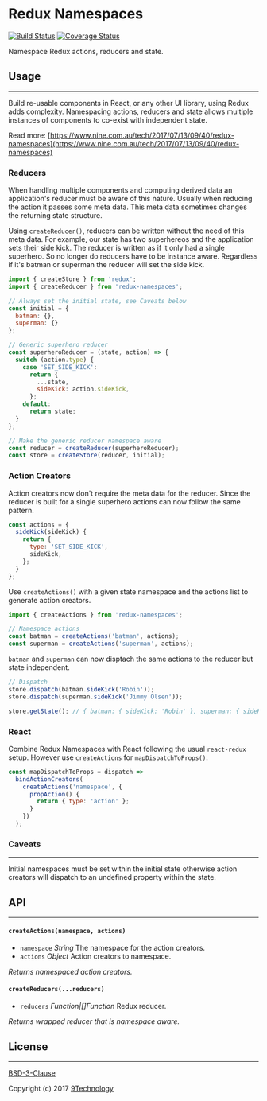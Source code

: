 # Redux Namespaces

[![Build Status](https://travis-ci.org/9technology/redux-namespaces.svg?branch=master)](https://travis-ci.org/9technology/redux-namespaces) [![Coverage Status](https://coveralls.io/repos/github/9technology/redux-namespaces/badge.svg)](https://coveralls.io/github/9technology/redux-namespaces)

Namespace Redux actions, reducers and state.

## Usage
---

Build re-usable components in React, or any other UI library, using Redux adds complexity. Namespacing actions, reducers and state allows multiple instances of components to co-exist with independent state.

Read more: [https://www.nine.com.au/tech/2017/07/13/09/40/redux-namespaces](https://www.nine.com.au/tech/2017/07/13/09/40/redux-namespaces)

### Reducers

When handling multiple components and computing derived data an application's reducer must be aware of this nature. Usually when reducing the action it passes some meta data. This meta data sometimes changes the returning state structure.

Using `createReducer()`, reducers can be written without the need of this meta data. For example, our state has two superhereos and the application sets their side kick. The reducer is written as if it only had a single superhero. So no longer do reducers have to be instance aware. Regardless if it's batman or superman the reducer will set the side kick.

```javascript
import { createStore } from 'redux';
import { createReducer } from 'redux-namespaces';

// Always set the initial state, see Caveats below
const initial = {
  batman: {},
  superman: {}
};

// Generic superhero reducer
const superheroReducer = (state, action) => {
  switch (action.type) {
    case 'SET_SIDE_KICK':
      return {
        ...state,
        sideKick: action.sideKick,
      };
    default:
      return state;
  }
};

// Make the generic reducer namespace aware
const reducer = createReducer(superheroReducer);
const store = createStore(reducer, initial);
```

### Action Creators

Action creators now don't require the meta data for the reducer. Since the reducer is built for a single superhero actions can now follow the same pattern.

```javascript
const actions = {
  sideKick(sideKick) {
    return {
      type: 'SET_SIDE_KICK',
      sideKick,
    };
  }
};
```

Use `createActions()` with a given state namespace and the actions list to generate action creators.

```javascript
import { createActions } from 'redux-namespaces';

// Namespace actions
const batman = createActions('batman', actions);
const superman = createActions('superman', actions);
```

`batman` and `superman` can now disptach the same actions to the reducer but state independent.

```javascript
// Dispatch
store.dispatch(batman.sideKick('Robin'));
store.dispatch(superman.sideKick('Jimmy Olsen'));

store.getState(); // { batman: { sideKick: 'Robin' }, superman: { sideKick: 'Jimmy Olsen'} }
```

### React

Combine Redux Namespaces with React following the usual `react-redux` setup. However use `createActions` for `mapDispatchToProps()`.

```javascript
const mapDispatchToProps = dispatch =>
  bindActionCreators(
    createActions('namespace', {
      propAction() {
        return { type: 'action' };
      }
    })
  );
```

### Caveats
---

Initial namespaces must be set within the initial state otherwise action creators will dispatch to an undefined property within the state.

## API
---

#### `createActions(namespace, actions)`

- `namespace` _String_ The namespace for the action creators.
- `actions` _Object_ Action creators to namespace.

_Returns namespaced action creators._

#### `createReducers(...reducers)`

- `reducers` _Function|[]Function_ Redux reducer.

_Returns wrapped reducer that is namespace aware._

## License
---

[BSD-3-Clause](LICENSE)

Copyright (c) 2017 [9Technology](https://github.com/9technology)
